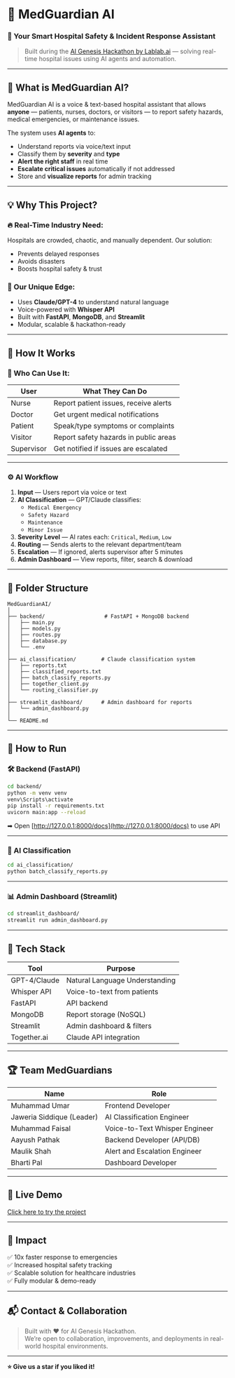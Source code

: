
# 🏥 MedGuardian AI

### 🎯 Your Smart Hospital Safety & Incident Response Assistant  
> Built during the [AI Genesis Hackathon by Lablab.ai](https://lablab.ai/) — solving real-time hospital issues using AI agents and automation.

---

## 🌟 What is MedGuardian AI?

MedGuardian AI is a voice & text-based hospital assistant that allows **anyone** — patients, nurses, doctors, or visitors — to report safety hazards, medical emergencies, or maintenance issues.

The system uses **AI agents** to:
- Understand reports via voice/text input
- Classify them by **severity** and **type**
- **Alert the right staff** in real time
- **Escalate critical issues** automatically if not addressed
- Store and **visualize reports** for admin tracking

---

## 💡 Why This Project?

### 🔥 Real-Time Industry Need:
Hospitals are crowded, chaotic, and manually dependent. Our solution:
- Prevents delayed responses
- Avoids disasters
- Boosts hospital safety & trust

### 🤖 Our Unique Edge:
- Uses **Claude/GPT-4** to understand natural language
- Voice-powered with **Whisper API**
- Built with **FastAPI**, **MongoDB**, and **Streamlit**
- Modular, scalable & hackathon-ready

---

## 🧠 How It Works

### 👤 Who Can Use It:
| User       | What They Can Do                        |
|------------|------------------------------------------|
| Nurse      | Report patient issues, receive alerts    |
| Doctor     | Get urgent medical notifications         |
| Patient    | Speak/type symptoms or complaints        |
| Visitor    | Report safety hazards in public areas    |
| Supervisor | Get notified if issues are escalated     |

---

### ⚙️ AI Workflow

1. **Input** — Users report via voice or text
2. **AI Classification** — GPT/Claude classifies:
   - `Medical Emergency`
   - `Safety Hazard`
   - `Maintenance`
   - `Minor Issue`
3. **Severity Level** — AI rates each: `Critical`, `Medium`, `Low`
4. **Routing** — Sends alerts to the relevant department/team
5. **Escalation** — If ignored, alerts supervisor after 5 minutes
6. **Admin Dashboard** — View reports, filter, search & download

---

## 📁 Folder Structure

```
MedGuardianAI/
│
├── backend/                   # FastAPI + MongoDB backend
│   ├── main.py
│   ├── models.py
│   ├── routes.py
│   ├── database.py
│   └── .env
│
├── ai_classification/        # Claude classification system
│   ├── reports.txt
│   ├── classified_reports.txt
│   ├── batch_classify_reports.py
│   ├── together_client.py
│   └── routing_classifier.py
│
├── streamlit_dashboard/      # Admin dashboard for reports
│   └── admin_dashboard.py
│
└── README.md
```

---

## 🚀 How to Run

### 🛠️ Backend (FastAPI)

```bash
cd backend/
python -m venv venv
venv\Scripts\activate
pip install -r requirements.txt
uvicorn main:app --reload
```
➡ Open [http://127.0.0.1:8000/docs](http://127.0.0.1:8000/docs) to use API

---

### 🤖 AI Classification

```bash
cd ai_classification/
python batch_classify_reports.py
```

---

### 📊 Admin Dashboard (Streamlit)

```bash
cd streamlit_dashboard/
streamlit run admin_dashboard.py
```

---

## 🔧 Tech Stack

| Tool        | Purpose                       |
|-------------|-------------------------------|
| GPT-4/Claude | Natural Language Understanding |
| Whisper API | Voice-to-text from patients    |
| FastAPI     | API backend                    |
| MongoDB     | Report storage (NoSQL)         |
| Streamlit   | Admin dashboard & filters      |
| Together.ai | Claude API integration         |

---

## 🏆 Team MedGuardians

| Name                      | Role                          |
|--------------             |-------------------------------|
| Muhammad Umar             | Frontend Developer            |
| Jaweria Siddique (Leader) | AI Classification Engineer    |
| Muhammad Faisal           | Voice-to-Text Whisper Engineer|
| Aayush Pathak             | Backend Developer (API/DB)    |
| Maulik Shah               |  Alert and Escalation Engineer|
| Bharti Pal                | Dashboard Developer           |

---

## 🚀 Live Demo
[Click here to try the project](https://hackathon-project-hrhb.vercel.app/)

---
## 🎯 Impact

✅ 10x faster response to emergencies  
✅ Increased hospital safety tracking  
✅ Scalable solution for healthcare industries  
✅ Fully modular & demo-ready

---

## 📬 Contact & Collaboration

> Built with ❤️ for AI Genesis Hackathon.  
We’re open to collaboration, improvements, and deployments in real-world hospital environments.

---

**⭐ Give us a star if you liked it!**

